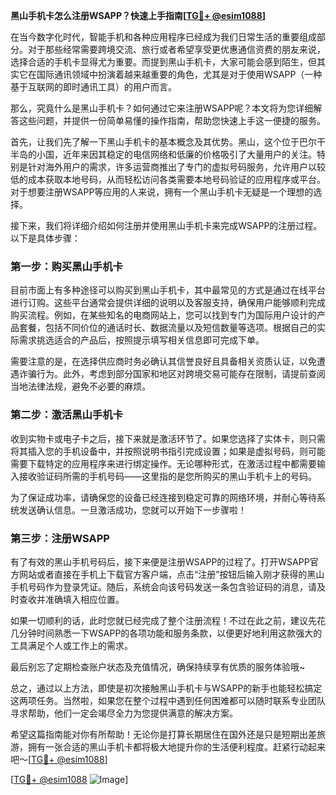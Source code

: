 **黑山手机卡怎么注册WSAPP？快速上手指南[[TG💪+ @esim1088](https://t.me/s/esim1088)]**

在当今数字化时代，智能手机和各种应用程序已经成为我们日常生活的重要组成部分。对于那些经常需要跨境交流、旅行或者希望享受更优惠通信资费的朋友来说，选择合适的手机卡显得尤为重要。而提到黑山手机卡，大家可能会感到陌生，但其实它在国际通讯领域中扮演着越来越重要的角色，尤其是对于使用WSAPP（一种基于互联网的即时通讯工具）的用户而言。

那么，究竟什么是黑山手机卡？如何通过它来注册WSAPP呢？本文将为您详细解答这些问题，并提供一份简单易懂的操作指南，帮助您快速上手这一便捷的服务。

首先，让我们先了解一下黑山手机卡的基本概念及其优势。黑山，这个位于巴尔干半岛的小国，近年来因其稳定的电信网络和低廉的价格吸引了大量用户的关注。特别是针对海外用户的需求，许多运营商推出了专门的虚拟号码服务，允许用户以较低的成本获取本地号码，从而轻松访问各类需要本地号码验证的应用程序或平台。对于想要注册WSAPP等应用的人来说，拥有一个黑山手机卡无疑是一个理想的选择。

接下来，我们将详细介绍如何注册并使用黑山手机卡来完成WSAPP的注册过程。以下是具体步骤：

### 第一步：购买黑山手机卡

目前市面上有多种途径可以购买到黑山手机卡，其中最常见的方式是通过在线平台进行订购。这些平台通常会提供详细的说明以及客服支持，确保用户能够顺利完成购买流程。例如，在某些知名的电商网站上，您可以找到专门为国际用户设计的产品套餐，包括不同价位的通话时长、数据流量以及短信数量等选项。根据自己的实际需求挑选适合的产品后，按照提示填写相关信息即可完成下单。

需要注意的是，在选择供应商时务必确认其信誉良好且具备相关资质认证，以免遭遇诈骗行为。此外，考虑到部分国家和地区对跨境交易可能存在限制，请提前查阅当地法律法规，避免不必要的麻烦。

### 第二步：激活黑山手机卡

收到实物卡或电子卡之后，接下来就是激活环节了。如果您选择了实体卡，则只需将其插入您的手机设备中，并按照说明书指引完成设置；如果是虚拟号码，则可能需要下载特定的应用程序来进行绑定操作。无论哪种形式，在激活过程中都需要输入接收验证码所需的手机号码——这里指的是您所购买的黑山手机卡上的号码。

为了保证成功率，请确保您的设备已经连接到稳定可靠的网络环境，并耐心等待系统发送确认信息。一旦激活成功，您就可以开始下一步骤啦！

### 第三步：注册WSAPP

有了有效的黑山手机号码后，接下来便是注册WSAPP的过程了。打开WSAPP官方网站或者直接在手机上下载官方客户端，点击“注册”按钮后输入刚才获得的黑山手机号码作为登录凭证。随后，系统会向该号码发送一条包含验证码的消息，请及时查收并准确填入相应位置。

如果一切顺利的话，此时您就已经完成了整个注册流程！不过在此之前，建议先花几分钟时间熟悉一下WSAPP的各项功能和服务条款，以便更好地利用这款强大的工具满足个人或工作上的需求。

最后别忘了定期检查账户状态及充值情况，确保持续享有优质的服务体验哦~

总之，通过以上方法，即使是初次接触黑山手机卡与WSAPP的新手也能轻松搞定这两项任务。当然啦，如果您在整个过程中遇到任何困难都可以随时联系专业团队寻求帮助，他们一定会竭尽全力为您提供满意的解决方案。

希望这篇指南能对你有所帮助！无论你是打算长期居住在国外还是只是短期出差旅游，拥有一张合适的黑山手机卡都将极大地提升你的生活便利程度。赶紧行动起来吧～[[TG💪+ @esim1088](https://t.me/s/esim1088)]

[[TG💪+ @esim1088](https://t.me/s/esim1088) ![Image](https://i.postimg.cc/4NQfJmqS/Snipaste-2025-05-13-00-14-12.png)]
